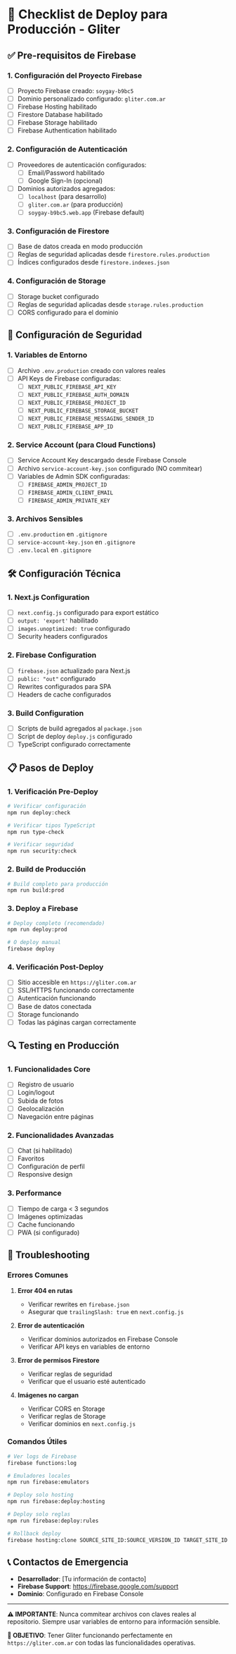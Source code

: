 # 🚀 Checklist de Deploy para Producción - Gliter

## ✅ Pre-requisitos de Firebase

### 1. Configuración del Proyecto Firebase
- [ ] Proyecto Firebase creado: `soygay-b9bc5`
- [ ] Dominio personalizado configurado: `gliter.com.ar`
- [ ] Firebase Hosting habilitado
- [ ] Firestore Database habilitado
- [ ] Firebase Storage habilitado
- [ ] Firebase Authentication habilitado

### 2. Configuración de Autenticación
- [ ] Proveedores de autenticación configurados:
  - [ ] Email/Password habilitado
  - [ ] Google Sign-In (opcional)
- [ ] Dominios autorizados agregados:
  - [ ] `localhost` (para desarrollo)
  - [ ] `gliter.com.ar` (para producción)
  - [ ] `soygay-b9bc5.web.app` (Firebase default)

### 3. Configuración de Firestore
- [ ] Base de datos creada en modo producción
- [ ] Reglas de seguridad aplicadas desde `firestore.rules.production`
- [ ] Índices configurados desde `firestore.indexes.json`

### 4. Configuración de Storage
- [ ] Storage bucket configurado
- [ ] Reglas de seguridad aplicadas desde `storage.rules.production`
- [ ] CORS configurado para el dominio

## 🔐 Configuración de Seguridad

### 1. Variables de Entorno
- [ ] Archivo `.env.production` creado con valores reales
- [ ] API Keys de Firebase configuradas:
  - [ ] `NEXT_PUBLIC_FIREBASE_API_KEY`
  - [ ] `NEXT_PUBLIC_FIREBASE_AUTH_DOMAIN`
  - [ ] `NEXT_PUBLIC_FIREBASE_PROJECT_ID`
  - [ ] `NEXT_PUBLIC_FIREBASE_STORAGE_BUCKET`
  - [ ] `NEXT_PUBLIC_FIREBASE_MESSAGING_SENDER_ID`
  - [ ] `NEXT_PUBLIC_FIREBASE_APP_ID`

### 2. Service Account (para Cloud Functions)
- [ ] Service Account Key descargado desde Firebase Console
- [ ] Archivo `service-account-key.json` configurado (NO commitear)
- [ ] Variables de Admin SDK configuradas:
  - [ ] `FIREBASE_ADMIN_PROJECT_ID`
  - [ ] `FIREBASE_ADMIN_CLIENT_EMAIL`
  - [ ] `FIREBASE_ADMIN_PRIVATE_KEY`

### 3. Archivos Sensibles
- [ ] `.env.production` en `.gitignore`
- [ ] `service-account-key.json` en `.gitignore`
- [ ] `.env.local` en `.gitignore`

## 🛠️ Configuración Técnica

### 1. Next.js Configuration
- [ ] `next.config.js` configurado para export estático
- [ ] `output: 'export'` habilitado
- [ ] `images.unoptimized: true` configurado
- [ ] Security headers configurados

### 2. Firebase Configuration
- [ ] `firebase.json` actualizado para Next.js
- [ ] `public: "out"` configurado
- [ ] Rewrites configurados para SPA
- [ ] Headers de cache configurados

### 3. Build Configuration
- [ ] Scripts de build agregados al `package.json`
- [ ] Script de deploy `deploy.js` configurado
- [ ] TypeScript configurado correctamente

## 📋 Pasos de Deploy

### 1. Verificación Pre-Deploy
```bash
# Verificar configuración
npm run deploy:check

# Verificar tipos TypeScript
npm run type-check

# Verificar seguridad
npm run security:check
```

### 2. Build de Producción
```bash
# Build completo para producción
npm run build:prod
```

### 3. Deploy a Firebase
```bash
# Deploy completo (recomendado)
npm run deploy:prod

# O deploy manual
firebase deploy
```

### 4. Verificación Post-Deploy
- [ ] Sitio accesible en `https://gliter.com.ar`
- [ ] SSL/HTTPS funcionando correctamente
- [ ] Autenticación funcionando
- [ ] Base de datos conectada
- [ ] Storage funcionando
- [ ] Todas las páginas cargan correctamente

## 🔍 Testing en Producción

### 1. Funcionalidades Core
- [ ] Registro de usuario
- [ ] Login/logout
- [ ] Subida de fotos
- [ ] Geolocalización
- [ ] Navegación entre páginas

### 2. Funcionalidades Avanzadas
- [ ] Chat (si habilitado)
- [ ] Favoritos
- [ ] Configuración de perfil
- [ ] Responsive design

### 3. Performance
- [ ] Tiempo de carga < 3 segundos
- [ ] Imágenes optimizadas
- [ ] Cache funcionando
- [ ] PWA (si configurado)

## 🚨 Troubleshooting

### Errores Comunes

1. **Error 404 en rutas**
   - Verificar rewrites en `firebase.json`
   - Asegurar que `trailingSlash: true` en `next.config.js`

2. **Error de autenticación**
   - Verificar dominios autorizados en Firebase Console
   - Verificar API keys en variables de entorno

3. **Error de permisos Firestore**
   - Verificar reglas de seguridad
   - Verificar que el usuario esté autenticado

4. **Imágenes no cargan**
   - Verificar CORS en Storage
   - Verificar reglas de Storage
   - Verificar dominios en `next.config.js`

### Comandos Útiles

```bash
# Ver logs de Firebase
firebase functions:log

# Emuladores locales
npm run firebase:emulators

# Deploy solo hosting
npm run firebase:deploy:hosting

# Deploy solo reglas
npm run firebase:deploy:rules

# Rollback deploy
firebase hosting:clone SOURCE_SITE_ID:SOURCE_VERSION_ID TARGET_SITE_ID
```

## 📞 Contactos de Emergencia

- **Desarrollador**: [Tu información de contacto]
- **Firebase Support**: https://firebase.google.com/support
- **Dominio**: Configurado en Firebase Console

---

**⚠️ IMPORTANTE**: Nunca commitear archivos con claves reales al repositorio. Siempre usar variables de entorno para información sensible.

**🎯 OBJETIVO**: Tener Gliter funcionando perfectamente en `https://gliter.com.ar` con todas las funcionalidades operativas.